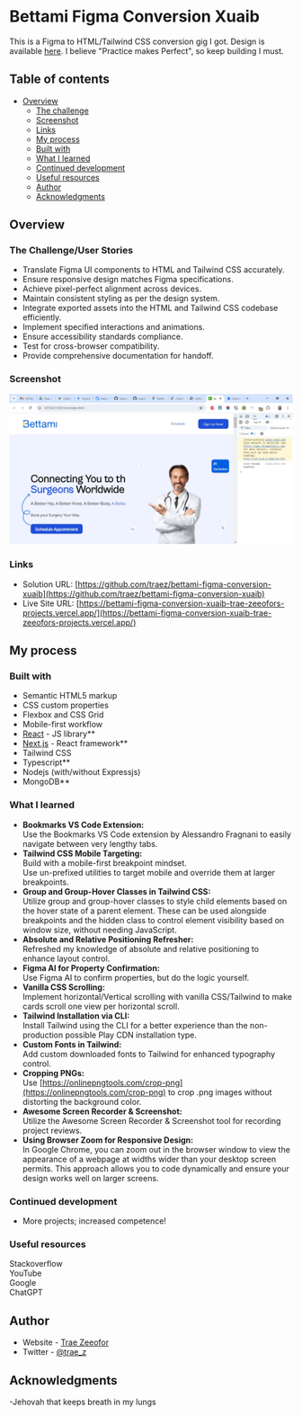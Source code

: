 # Bettami Figma Conversion Xuaib

This is a Figma to HTML/Tailwind CSS conversion gig I got. Design is available [here](https://www.figma.com/design/PRwypfiFUh8gHWbPHL2u96/Bettami). I believe "Practice makes Perfect", so keep building I must.

## Table of contents

- [Overview](#overview)
  - [The challenge](#the-challenge)
  - [Screenshot](#screenshot)
  - [Links](#links)
  - [My process](#my-process)
  - [Built with](#built-with)
  - [What I learned](#what-i-learned)
  - [Continued development](#continued-development)
  - [Useful resources](#useful-resources)
  - [Author](#author)
  - [Acknowledgments](#acknowledgments)

## Overview

### The Challenge/User Stories

- Translate Figma UI components to HTML and Tailwind CSS accurately.
- Ensure responsive design matches Figma specifications.
- Achieve pixel-perfect alignment across devices.
- Maintain consistent styling as per the design system.
- Integrate exported assets into the HTML and Tailwind CSS codebase efficiently.
- Implement specified interactions and animations.
- Ensure accessibility standards compliance.
- Test for cross-browser compatibility.
- Provide comprehensive documentation for handoff.

### Screenshot

![](./src/assets/screenshot-desktop.png)

### Links

- Solution URL: [https://github.com/traez/bettami-figma-conversion-xuaib](https://github.com/traez/bettami-figma-conversion-xuaib)
- Live Site URL: [https://bettami-figma-conversion-xuaib-trae-zeeofors-projects.vercel.app/](https://bettami-figma-conversion-xuaib-trae-zeeofors-projects.vercel.app/)

## My process

### Built with

- Semantic HTML5 markup
- CSS custom properties
- Flexbox and CSS Grid
- Mobile-first workflow
- [React](https://reactjs.org/) - JS library**  
- [Next.js](https://nextjs.org/) - React framework**  
- Tailwind CSS
- Typescript**  
- Nodejs (with/without Expressjs)
- MongoDB** 

### What I learned

- **Bookmarks VS Code Extension:**  
Use the Bookmarks VS Code extension by Alessandro Fragnani to easily navigate between very lengthy tabs.
- **Tailwind CSS Mobile Targeting:**  
Build with a mobile-first breakpoint mindset.  
Use un-prefixed utilities to target mobile and override them at larger breakpoints.  
- **Group and Group-Hover Classes in Tailwind CSS:**  
Utilize group and group-hover classes to style child elements based on the hover state of a parent element.
These can be used alongside breakpoints and the hidden class to control element visibility based on window size, without needing JavaScript.
- **Absolute and Relative Positioning Refresher:**  
Refreshed my knowledge of absolute and relative positioning to enhance layout control.
- **Figma AI for Property Confirmation:**  
Use Figma AI to confirm properties, but do the logic yourself.
- **Vanilla CSS Scrolling:**  
Implement horizontal/Vertical scrolling with vanilla CSS/Tailwind to make cards scroll one view per horizontal scroll.
- **Tailwind Installation via CLI:**  
Install Tailwind using the CLI for a better experience than the non-production possible Play CDN installation type.
- **Custom Fonts in Tailwind:**  
Add custom downloaded fonts to Tailwind for enhanced typography control.
- **Cropping PNGs:**  
Use [https://onlinepngtools.com/crop-png](https://onlinepngtools.com/crop-png) to crop .png images without distorting the background color.
- **Awesome Screen Recorder & Screenshot:**  
Utilize the Awesome Screen Recorder & Screenshot tool for recording project reviews.  
- **Using Browser Zoom for Responsive Design:**  
In Google Chrome, you can zoom out in the browser window to view the appearance of a webpage at widths wider than your desktop screen permits. This approach allows you to code dynamically and ensure your design works well on larger screens.  

### Continued development

- More projects; increased competence!

### Useful resources

Stackoverflow  
YouTube  
Google  
ChatGPT

## Author

- Website - [Trae Zeeofor](https://github.com/traez)
- Twitter - [@trae_z](https://twitter.com/trae_z)

## Acknowledgments

-Jehovah that keeps breath in my lungs

